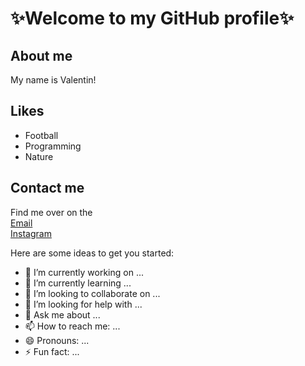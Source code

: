 # ✨Welcome to my GitHub profile✨

## About me
My name is Valentin! 

## Likes
* Football
* Programming
* Nature

## Contact me
Find me over on the  \
[Email]() \
[Instagram]()

Here are some ideas to get you started:

- 🔭 I’m currently working on ...
- 🌱 I’m currently learning ...
- 👯 I’m looking to collaborate on ...
- 🤔 I’m looking for help with ...
- 💬 Ask me about ...
- 📫 How to reach me: ...
- 😄 Pronouns: ...
- ⚡ Fun fact: ...

